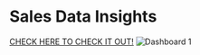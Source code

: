 # Sales Data Insights
[CHECK HERE TO CHECK IT OUT!](https://public.tableau.com/views/RegionalSalesInsights/Dashboard1?:language=en-US&:display_count=n&:origin=viz_share_link)
![Dashboard 1](https://user-images.githubusercontent.com/100843008/192262138-a331f216-eae3-41b1-b5ff-187b00a7a9a1.png)
